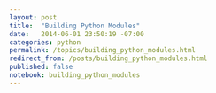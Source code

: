 ```yaml
---
layout: post
title:  "Building Python Modules"
date:   2014-06-01 23:50:19 -07:00
categories: python
permalink: /topics/building_python_modules.html
redirect_from: /posts/building_python_modules.html
published: false
notebook: building_python_modules
---
```

